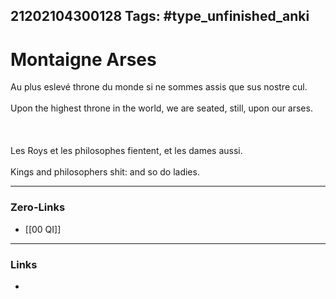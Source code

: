 21202104300128
Tags: #type_unfinished_anki
---
# Montaigne Arses

Au plus eslevé throne du monde si ne sommes assis que sus nostre cul. <br><br>Upon the highest throne in the world, we are seated, still, upon our arses.<br><br><br><br>Les Roys et les philosophes fientent, et les dames aussi.<br><br>Kings and philosophers shit: and so do ladies.

---
### Zero-Links
- [[00 QI]]
---
### Links
-